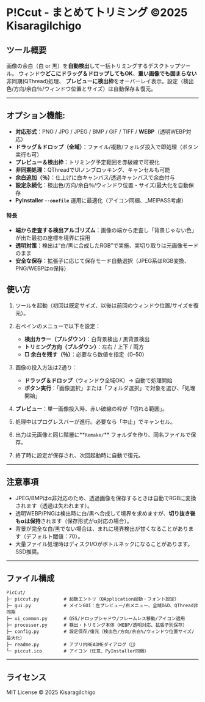 # P!Ccut - まとめてトリミング ©️2025 KisaragiIchigo

## ツール概要

画像の余白（白 or 黒）を**自動検出**して一括トリミングするデスクトップツール。
ウィンドウ**どこにドラッグ＆ドロップしてもOK**、**重い画像でも固まらない**非同期(QThread)処理、
**プレビューに検出枠**をオーバーレイ表示。設定（検出色/方向/余白％/ウィンドウ位置とサイズ）は自動保存＆復元。

---

## **オプション機能**:

* **対応形式**：PNG / JPG / JPEG / BMP / GIF / TIFF / **WEBP**（透明WEBP対応）
* **ドラッグ＆ドロップ（全域）**：ファイル/複数/フォルダ投入で即処理（ボタン実行も可）
* **プレビュー＆検出枠**：トリミング予定範囲を赤破線で可視化
* **非同期処理**：QThreadでUIノンブロッキング、キャンセルも可能
* **余白追加（％）**：仕上げに白キャンバス/透過キャンバスで余白付与
* **設定永続化**：検出色/方向/余白％/ウィンドウ位置・サイズ/最大化を自動保存
* **PyInstaller `--onefile`** 運用に最適化（アイコン同梱、\_MEIPASS考慮）

#### 特長

* **端から走査する検出アルゴリズム**：画像の端から走査し「背景じゃない色」が出た最初の座標を境界に採用
* **透明対策**：検出は“白/黒に合成したRGB”で実施、実切り取りは元画像モードのまま
* **安全な保存**：拡張子に応じて保存モード自動選択（JPEG系はRGB変換、PNG/WEBPはα保持）

## 使い方

1. ツールを起動（初回は既定サイズ、以後は前回のウィンドウ位置/サイズを復元）。
2. 右ペインのメニューで以下を設定：

   * **検出カラー（プルダウン）**：白背景検出 / 黒背景検出
   * **トリミング方向（プルダウン）**：左右 / 上下 / 両方
   * **□ 余白を残す（％）**：必要なら数値を指定（0–50）
3. 画像の投入方法は2通り：

   * **ドラッグ＆ドロップ**（ウィンドウ全域OK）→ 自動で処理開始
   * **ボタン実行**：「画像選択」または「フォルダ選択」で対象を選び、「処理開始」
4. **プレビュー**：単一画像投入時、赤い破線の枠が「切れる範囲」。
5. 処理中はプログレスバーが進行。必要なら「中止」でキャンセル。
6. 出力は元画像と同じ階層に\*\*`Remake/`\*\* フォルダを作り、同名ファイルで保存。
7. 終了時に設定が保存され、次回起動時に自動で復元。

---

## 注意事項

* JPEG/BMPはα非対応のため、透過画像を保存するときは自動でRGBに変換されます（透過は失われます）。
* 透明WEBP/PNGは検出時に白/黒へ合成して境界を求めますが、**切り抜き後もαは保持**されます（保存形式がα対応の場合）。
* 背景が完全な白/黒でない場合は、まれに境界検出が甘くなることがあります（デフォルト閾値：70）。
* 大量ファイル処理時はディスクI/Oがボトルネックになることがあります。SSD推奨。

---

## ファイル構成

```
PicCut/
├─ piccut.py         # 起動エントリ（QApplication起動・フォント設定）
├─ gui.py            # メインGUI：左プレビュー/右メニュー、全域D&D、QThread非同期
├─ ui_common.py      # QSS/ドロップシャドウ/フレームレス移動/アイコン適用
├─ processor.py      # 検出・トリミング本体（WEBP/透明対応、拡張子別保存）
├─ config.py         # 設定保存/復元（検出色/方向/余白%/ウィンドウ位置サイズ/最大化）
├─ readme.py         # アプリ内READMEダイアログ（📘）
└─ piccut.ico        # アイコン（任意、PyInstaller同梱）
```

---

## ライセンス

MIT License ©️ 2025 KisaragiIchigo

